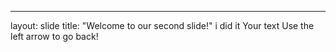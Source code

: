 
---
layout: slide
title: "Welcome to our second slide!"
i did it 
Your text
Use the left arrow to go back!
